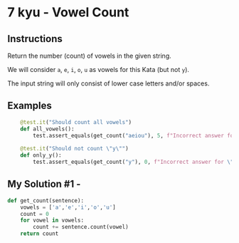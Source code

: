 # 7 kyu - Vowel Count
## Instructions
Return the number (count) of vowels in the given string.

We will consider `a`, `e`, `i`, `o`, `u` as vowels for this Kata (but not `y`).

The input string will only consist of lower case letters and/or spaces.

## Examples
```python
    @test.it("Should count all vowels")
    def all_vowels():
        test.assert_equals(get_count("aeiou"), 5, f"Incorrect answer for \"aeiou\"")
        
    @test.it("Should not count \"y\"")
    def only_y():
        test.assert_equals(get_count("y"), 0, f"Incorrect answer for \"y\"")    
```

## My Solution #1 - 
```python
def get_count(sentence):
    vowels = ['a','e','i','o','u']
    count = 0
    for vowel in vowels:
        count += sentence.count(vowel)
    return count
```